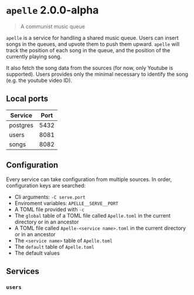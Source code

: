 # `apelle` 2.0.0-alpha

> A communist music queue

`apelle` is a service for handling a shared music queue.
Users can insert songs in the queues, and upvote them to push them upward. `apelle`
will track the position of each song in the queue, and the position of the currently
playing song.

It also fetch the song data from the sources (for now, only Youtube is supported).
Users provides only the minimal necessary to identify the song (e.g. the youtube video ID).

## Local ports

| Service  | Port |
|----------|------|
| postgres | 5432 |
| users    | 8081 |
| songs    | 8082 |

## Configuration
Every service can take configuration from multiple sources.
In order, configuration keys are searched:
- Cli arguments: `-C serve.port`
- Enviroment variables: `APELLE__SERVE__PORT`
- A TOML file provided with `-c`
- The `global` table of a TOML file called `Apelle.toml` in the current directory or in an ancestor
- A TOML file called `Apelle-<service name>.toml` in the current directory or in an ancestor
- The `<service name>` table of `Apelle.toml`
- The `default` table of `Apelle.toml`
- The default values


## Services

### `users`
